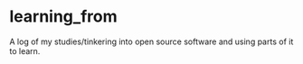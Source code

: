 # learning_from
A log of my studies/tinkering into open source software and using parts of it to learn.


